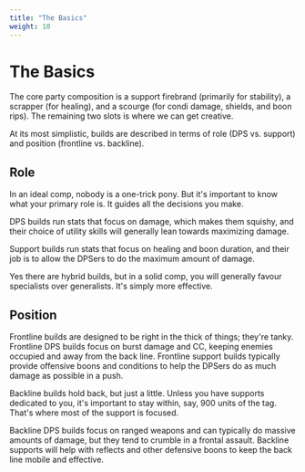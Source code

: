 ```yaml
---
title: "The Basics"
weight: 10
---
```


# The Basics

The core party composition is a support firebrand (primarily for stability), a scrapper (for healing), and a scourge (for condi damage, shields, and boon rips). The remaining two slots is where we can get creative.

At its most simplistic, builds are described in terms of role (DPS vs. support) and position (frontline vs. backline).

## Role

In an ideal comp, nobody is a one-trick pony. But it's important to know what your primary role is. It guides all the decisions you make.

DPS builds run stats that focus on damage, which makes them squishy, and their choice of utility skills will generally lean towards maximizing damage.

Support builds run stats that focus on healing and boon duration, and their job is to allow the DPSers to do the maximum amount of damage.

Yes there are hybrid builds, but in a solid comp, you will generally favour specialists over generalists. It's simply more effective.

## Position

Frontline builds are designed to be right in the thick of things; they're tanky. Frontline DPS builds focus on burst damage and CC, keeping enemies occupied and away from the back line. Frontline support builds typically provide offensive boons and conditions to help the DPSers do as much damage as possible in a push.

Backline builds hold back, but just a little. Unless you have supports dedicated to you, it's important to stay within, say, 900 units of the tag. That's where most of the support is focused.

Backline DPS builds focus on ranged weapons and can typically do massive amounts of damage, but they tend to crumble in a frontal assault. Backline supports will help with reflects and other defensive boons to keep the back line mobile and effective.
